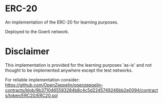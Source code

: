 # ERC-20

An implementation of the ERC-20 for learning purposes.

Deployed to the Goerli network.

# Disclaimer

This implementation is provided for the learning purposes 'as-is' and not thought to be implemented anywhere except 
the test networks.

For reliable implementation consider:
https://github.com/OpenZeppelin/openzeppelin-contracts/blob/9b3710465583284b8c4c5d2245749246bb2e0094/contracts/token/ERC20/ERC20.sol
